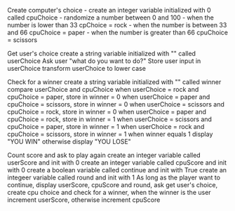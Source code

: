 Create computer's choice
    - create an integer variable initialized with 0 called cpuChoice
    - randomize a number between 0 and 100
    - when the number is lower than 33 cpChoice = rock
    - when the number is between 33 and 66 cpuChoice = paper
    - when the number is greater than 66 cpuChoice = scissors

Get user's choice 
    create a string variable initialized with "" called userChoice
    Ask user "what do you want to do?"
    Store user input in userChoice
    transform userChoice to lower case

Check for a winner
    create a string variable initialized with "" called winner
    compare userChoice and cpuChoice
    when userChoice = rock and cpuChoice = paper, store in winner = 0
    when userChoice = paper and cpuChoice = scissors, store in winner = 0
    when userChoice = scissors and cpuChoice = rock, store in winner = 0
    when userChoice = paper and cpuChoice = rock, store in winner = 1
    when userChoice = scissors and cpuChoice = paper, store in winner = 1
    when userChoice = rock and cpuChoice = scissors, store in winner = 1
    when winner equals 1 display "YOU WIN" otherwise display "YOU LOSE"

Count score and ask to play again
    create an integer variable called userScore and init with 0
    create an integer variable called cpuScore and init with 0
    create a boolean variable called continue and init with True
    create an integeer variable called round and init with 1
    As long as the player want to continue, display userScore, cpuScore and round, ask get user's choice, create cpu choice and
    check for a winner, when the winner is the user increment userScore, otherwise increment cpuScore

